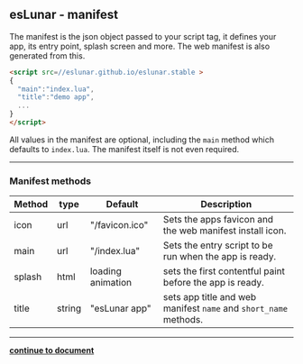 esLunar - manifest
---
The manifest is the json object passed to your script tag, it defines your app, its entry point, splash screen and more. The web manifest is also generated from this.

```html
<script src=//eslunar.github.io/eslunar.stable >
{
  "main":"index.lua",
  "title":"demo app",
  ...
}
</script>
```
All values in the manifest are optional, including the `main` method which defaults to `index.lua`. The manifest itself is not even required.

---
### Manifest methods
Method | type | Default | Description
--- | --- | --- | ---
icon | url  | "/favicon.ico" | Sets the apps favicon and the web manifest install icon.
main | url  | "/index.lua" | Sets the entry script to be run when the app is ready.
splash | html | loading animation | sets the first contentful paint before the app is ready.
title | string | "esLunar app" | sets app title and web manifest  `name` and `short_name` methods.

---
**[continue to document](./document.md)**




